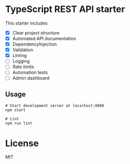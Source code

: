 # TypeScript REST API starter

This starter includes

- [x] Clear project structure
- [x] Automated API documentation
- [x] DependencyInjection
- [x] Validation
- [x] Linting
- [ ] Logging
- [ ] Rate limits
- [ ] Automation tests
- [ ] Admin dashboard

## Usage

```
# Start development server at localhost:8080
npm start

# Lint
npm run lint
```

# License

MIT

